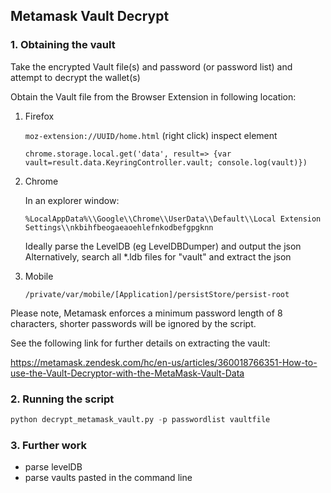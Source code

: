  ## Metamask Vault Decrypt
 
 ### 1. Obtaining the vault
 
 Take the encrypted Vault file(s) and password (or password list) and attempt to decrypt the wallet(s)
 
Obtain the Vault file from the Browser Extension in following location:

1. Firefox
   
	`moz-extension://UUID/home.html`
	(right click) inspect element
	```
	chrome.storage.local.get('data', result=> {var vault=result.data.KeyringController.vault; console.log(vault)})
	```
3. Chrome
   
	In an explorer window:
	```
	%LocalAppData%\\Google\\Chrome\\UserData\\Default\\Local Extension Settings\\nkbihfbeogaeaoehlefnkodbefgpgknn
	```
	Ideally parse the LevelDB (eg LevelDBDumper) and output the json
Alternatively, search all *.ldb files for "vault" and extract the json

3) Mobile
      ```
      /private/var/mobile/[Application]/persistStore/persist-root
      ```

Please note, Metamask enforces a minimum password length of 8 characters, shorter passwords will be ignored by the script.

See the following link for further details on extracting the vault:

https://metamask.zendesk.com/hc/en-us/articles/360018766351-How-to-use-the-Vault-Decryptor-with-the-MetaMask-Vault-Data

### 2. Running the script

```python
python decrypt_metamask_vault.py -p passwordlist vaultfile
```

### 3. Further work
- parse levelDB
- parse vaults pasted in the command line
